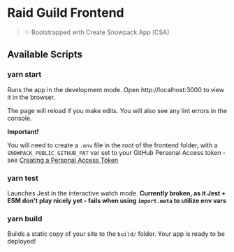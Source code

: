 # Raid Guild Frontend

> ✨ Bootstrapped with Create Snowpack App (CSA)

## Available Scripts

### yarn start

Runs the app in the development mode.
Open http://localhost:3000 to view it in the browser.

The page will reload if you make edits.
You will also see any lint errors in the console.

**Important!**

You will need to create a `.env` file in the root of the frontend folder, with a `SNOWPACK_PUBLIC_GITHUB_PAT` var set to your GitHub Personal Access token - see [Creating a Personal Access Token](https://docs.github.com/en/free-pro-team@latest/github/authenticating-to-github/creating-a-personal-access-token)

### yarn test

Launches Jest in the interactive watch mode.
**Currently broken, as it Jest + ESM don't play nicely yet - fails when using `import.meta` to utilize env vars**

### yarn build

Builds a static copy of your site to the `build/` folder.
Your app is ready to be deployed!

